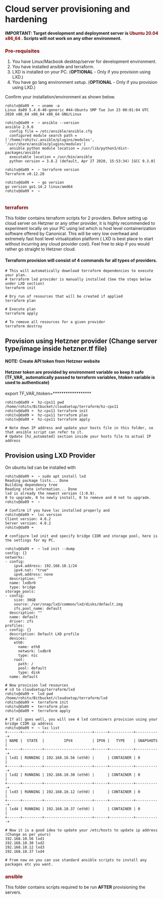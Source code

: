 # Cloud server provisioning and hardening 

####  IMPORTANT: Target development and deployment server is <span style="color:maroon"> Ubuntu 20.04 x86_64 </span>. Scripts will not work on any other environment.

### <span style="color:maroon">Pre-requisites</span>
1. You have Linux/Macbook desktop/server for development environment.
2. You have installed ansible and terraform.
3. LXD is installed on your PC. (**OPTIONAL** - Only if you provision using LXD.)
4. You have go lang environment setup. (**OPTIONAL** - Only if you provision using LXD.)

Confirm your installation/environment as shown below.
```
rohitv@da09 ➜  ~ uname -a
Linux da09 5.4.0-40-generic #44-Ubuntu SMP Tue Jun 23 00:01:04 UTC 2020 x86_64 x86_64 x86_64 GNU/Linux

rohitv@da09 ➜  ~ ansible --version                                                         
ansible 2.9.6
  config file = /etc/ansible/ansible.cfg
  configured module search path = ['/home/rohitv/.ansible/plugins/modules', '/usr/share/ansible/plugins/modules']
  ansible python module location = /usr/lib/python3/dist-packages/ansible
  executable location = /usr/bin/ansible
  python version = 3.8.2 (default, Apr 27 2020, 15:53:34) [GCC 9.3.0]

rohitv@da09 ➜  ~ terraform version  
Terraform v0.12.28

rohitv@da09 ➜  ~ go version
go version go1.14.2 linux/amd64
rohitv@da09 ➜  ~ 


```

### <span style="color:maroon">terraform</span>
This folder contains terraform scripts for 2 providers. Before setting up cloud server on Hetzner or any other provider, it is highly recommended to experiment locally on your PC using lxd which is host level containerization software offered by Canonical. This will be very low overhead and extremely fast host level virtualization platform ( LXD is best place to start without incurring any cloud provider cost). Feel free to skip if you would rather go straight to Hetzner cloud. 

#### Terraform provision will consist of 4 commands for all types of providers.

```
# This will automatically download terraform dependencies to execute your plan.
# terraform lxd provider is manually installed (See the steps below under LXD section)
terraform init 

# Dry run of resources that will be created if applied
terraform plan

# Execute plan
terraform apply

# To remove all resources for a given provider
terraform destroy 

```

## Provision using Hetzner provider (Change server type/image inside hetzner.tf file)
#### NOTE: Create API token from Hetzner website
#### Hetzner token are provided by environment variable so keep it safe (TF_VAR_ automatically passed to terraform variables, htoken variable is used to authenticate)
export TF_VAR_htoken=******************

```
rohitv@da09 ➜  hz-cpx11 pwd
/home/rohitv/Bitbucket/cloudsetup/terraform/hz-cpx11
rohitv@da09 ➜  hz-cpx11 terraform init
rohitv@da09 ➜  hz-cpx11 terraform plan
rohitv@da09 ➜  hz-cpx11 terraform apply

# Note down IP address and update your hosts file in this folder, so that ansible script can refer to it.
# Update [hz_automated] section inside your hosts file to actual IP address

```

## Provision using LXD Provider

On ubuntu lxd can be installed with
```
rohitv@da09 ➜  ~ sudo apt install lxd
Reading package lists... Done
Building dependency tree       
Reading state information... Done
lxd is already the newest version (1:0.9).
0 to upgrade, 0 to newly install, 0 to remove and 0 not to upgrade.
rohitv@da09 ➜  ~ 

```

```
# Confirm if you have lxc installed properly and 
rohitv@da09 ➜  lxc version  
Client version: 4.0.2
Server version: 4.0.2
rohitv@da09 ➜  
```

```
# configure lxd init and specify bridge CIDR and storage pool, here is the settings for my PC.

rohitv@da09 ➜  ~ lxd init --dump
config: {}
networks:
- config:
    ipv4.address: 192.168.10.1/24
    ipv4.nat: "true"
    ipv6.address: none
  description: ""
  name: lxdbr0
  type: bridge
storage_pools:
- config:
    size: 30GB
    source: /var/snap/lxd/common/lxd/disks/default.img
    zfs.pool_name: default
  description: ""
  name: default
  driver: zfs
profiles:
- config: {}
  description: Default LXD profile
  devices:
    eth0:
      name: eth0
      network: lxdbr0
      type: nic
    root:
      path: /
      pool: default
      type: disk
  name: default
```


```
# Now provision lxd resources
# cd to cloudsetup/terraform/lxd
rohitv@da09 ➜  lxd pwd
/home/rohitv/Bitbucket/cloudsetup/terraform/lxd
rohitv@da09 ➜  terraform init
rohitv@da09 ➜  terraform plan
rohitv@da09 ➜  terraform apply

# If all goes well, you will see 4 lxd containers provision using your bridge CIDR ip address
rohitv@da09 ➜  ~ lxc list
+------+---------+----------------------+------+-----------+-----------+
| NAME |  STATE  |         IPV4         | IPV6 |   TYPE    | SNAPSHOTS |
+------+---------+----------------------+------+-----------+-----------+
| lxd1 | RUNNING | 192.168.10.56 (eth0) |      | CONTAINER | 0         |
+------+---------+----------------------+------+-----------+-----------+
| lxd2 | RUNNING | 192.168.10.30 (eth0) |      | CONTAINER | 0         |
+------+---------+----------------------+------+-----------+-----------+
| lxd3 | RUNNING | 192.168.10.12 (eth0) |      | CONTAINER | 0         |
+------+---------+----------------------+------+-----------+-----------+
| lxd4 | RUNNING | 192.168.10.37 (eth0) |      | CONTAINER | 0         |
+------+---------+----------------------+------+-----------+-----------+

# Now it is a good idea to update your /etc/hosts to update ip address (Change as per yours)
192.168.10.56 lxd1
192.168.10.30 lxd2
192.168.10.12 lxd3
192.168.10.37 lxd4

# From now on you can use standard ansible scripts to install any packages etc you want.

```





### <span style="color:maroon">ansible</span>
This folder contains scripts required to be run **AFTER** provisioning the servers.

